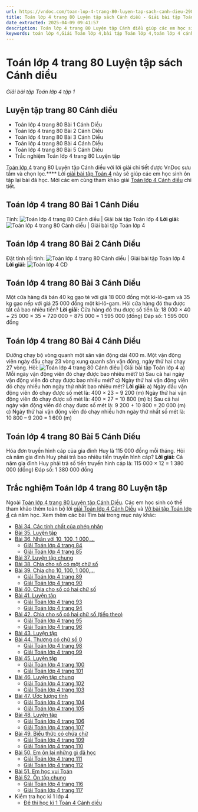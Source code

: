 ```yaml
---
url: https://vndoc.com/toan-lop-4-trang-80-luyen-tap-sach-canh-dieu-298033
title: Toán lớp 4 trang 80 Luyện tập sách Cánh diều - Giải bài tập Toán lớp 4 tập 1 - VnDoc.com
date_extracted: 2025-04-09 09:41:57
description: Toán lớp 4 trang 80 Luyện tập Cánh diều giúp các em học sinh ôn tập nâng cao kỹ năng giải các dạng Toán lớp 4 sách Cánh Diều tập 1.
keywords: toán lớp 4,Giải Toán lớp 4,bài tập Toán lớp 4,toán lớp 4 cánh diều,Giải toán lớp 4 cánh diều,Toán lớp 4 Tập 1,toán lớp 4 trang 80 cánh diều,Luyện tập trang 80 Cánh diều,Luyện tập trang 80 lớp 4,bài tập Luyện tập trang 80 Cánh diều,Giải sách Toán lớp 4,Bài tập Toán lớp 4 có lời giải,bài tập toán lớp 4 trang 78,toán lớp 4 Luyện tập trang 80,Luyện tập lớp 4
---
```


# Toán lớp 4 trang 80 Luyện tập sách Cánh diều
 _Giải bài tập Toán lớp 4 tập 1_
## Luyện tập trang 80 Cánh diều
  * Toán lớp 4 trang 80 Bài 1 Cánh Diều
  * Toán lớp 4 trang 80 Bài 2 Cánh Diều
  * Toán lớp 4 trang 80 Bài 3 Cánh Diều
  * Toán lớp 4 trang 80 Bài 4 Cánh Diều
  * Toán lớp 4 trang 80 Bài 5 Cánh Diều
  * Trắc nghiệm Toán lớp 4 trang 80 Luyện tập

[Toán lớp 4](<https://vndoc.com/toan-lop4>) trang 80 Luyện tập Cánh diều với lời giải chi tiết được VnDoc sưu tầm và chọn lọc.**** Lời [giải bài tập Toán 4](<https://vndoc.com/giai-bai-tap-lop4>) này sẽ giúp các em học sinh ôn tập lại bài đã học. Mời các em cùng tham khảo giải [Toán lớp 4 Cánh diều](<https://vndoc.com/toan-lop-4-canh-dieu>) chi tiết.
## **Toán lớp 4 trang 80 Bài 1 Cánh Diều**
Tính:
![Toán lớp 4 trang 80 Cánh diều | Giải bài tập Toán lớp 4](https://i.vdoc.vn/data/image/2023/05/31/giai-toan-lop-4-trang-80-tap-1.png)
**Lời giải:**
![Toán lớp 4 trang 80 Cánh diều | Giải bài tập Toán lớp 4](https://i.vdoc.vn/data/image/2023/05/31/giai-toan-lop-4-trang-80-tap-1-1.png)
## **Toán lớp 4 trang 80 Bài 2 Cánh Diều**
Đặt tính rồi tính:
![Toán lớp 4 trang 80 Cánh diều | Giải bài tập Toán lớp 4](https://i.vdoc.vn/data/image/2023/05/31/giai-toan-lop-4-trang-80-tap-1-2.png)
**Lời giải:**
![Toán lớp 4 CD](https://i.vdoc.vn/data/image/2023/05/31/giai-toan-lop-4-trang-80-tap-1-3.png)
## **Toán lớp 4 trang 80 Bài 3 Cánh Diều**
Một cửa hàng đã bán 40 kg gạo tẻ với giá 18 000 đồng một ki-lô-gam và 35 kg gạo nếp với giá 25 000 đồng một ki-lô-gam. Hỏi cửa hàng đó thu được tất cả bao nhiêu tiền?
**Lời giải:**
Cửa hàng đó thu được số tiền là:
18 000 × 40 + 25 000 × 35 = 720 000 + 875 000 = 1 595 000 \(đồng\)
Đáp số: 1 595 000 đồng
## **Toán lớp 4 trang 80 Bài 4 Cánh Diều**
Đường chạy bộ vòng quanh một sân vận động dài 400 m. Một vận động viên ngày đầu chạy 23 vòng xung quanh sân vận động, ngày thứ hai chạy 27 vòng. Hỏi:
![Toán lớp 4 trang 80 Cánh diều | Giải bài tập Toán lớp 4](https://i.vdoc.vn/data/image/2023/05/31/giai-toan-lop-4-trang-80-tap-1-4.png)
a\) Mỗi ngày vận động viên đó chạy được bao nhiêu mét?
b\) Sau cả hai ngày vận động viên đó chạy được bao nhiêu mét?
c\) Ngày thứ hai vận động viên đó chạy nhiều hơn ngày thứ nhất bao nhiêu mét?
**Lời giải:**
a\) Ngày đầu vận động viên đó chạy được số mét là:
400 × 23 = 9 200 \(m\)
Ngày thứ hai vận động viên đó chạy được số mét là:
400 × 27 = 10 800 \(m\)
b\) Sau cả hai ngày vận động viên đó chạy được số mét là:
9 200 + 10 800 = 20 000 \(m\)
c\) Ngày thứ hai vận động viên đó chạy nhiều hơn ngày thứ nhất số mét là:
10 800 – 9 200 = 1 600 \(m\)
## **Toán lớp 4 trang 80 Bài 5 Cánh Diều**
Hóa đơn truyền hình cáp của gia đình Huy là 115 000 đồng mỗi tháng. Hỏi cả năm gia đình Huy phải trả bao nhiêu tiền truyền hình cáp?
**Lời giải:**
Cả năm gia đình Huy phải trả số tiền truyền hình cáp là:
115 000 × 12 = 1 380 000 \(đồng\)
Đáp số: 1 380 000 đồng
## **Trắc nghiệm Toán lớp 4 trang 80 Luyện tập**
Ngoài [Toán lớp 4 trang 80 Luyện tập Cánh Diều](<https://vndoc.com/toan-lop-4-trang-80-luyen-tap-sach-canh-dieu-298033>). Các em học sinh có thể tham khảo thêm toàn bộ lời [giải Toán lớp 4 Cánh Diều](<https://vndoc.com/toan-lop-4-canh-dieu>) và [Vở bài tập Toán lớp 4](<https://vndoc.com/vo-bt-toan4>) cả năm học.
Xem thêm các bài Tìm bài trong mục này khác:
  * [Bài 34. Các tính chất của phép nhân](</giai-bai-tap-trang-61-sgk-toan-4-tinh-chat-ket-hop-cua-phep-nhan-116540>)
  * [Bài 35. Luyện tập](</toan-lop-4-trang-83-luyen-tap-canh-dieu-298042>)
  * [Bài 36. Nhân với 10, 100, 1 000,...](</toan-lop-4-trang-59-60-207331>)
    * [Giải Toán lớp 4 trang 84](</giai-toan-lop-4-trang-84-canh-dieu-324501>)
    * [Giải Toán lớp 4 trang 85](</giai-toan-lop-4-trang-85-canh-dieu-324504>)
  * [Bài 37. Luyện tập chung](</toan-lop-4-luyen-tap-chung-trang-86-canh-dieu-298047>)
  * [Bài 38. Chia cho số có một chữ số](</giai-bai-tap-trang-77-78-sgk-toan-4-chia-cho-so-co-mot-chu-so-luyen-tap-116784>)
  * [Bài 39. Chia cho 10, 100, 1 000,...](</toan-lop-4-trang-89-90-chia-cho-10-100-1-000-canh-dieu-298058>)
    * [Giải Toán lớp 4 trang 89](</giai-toan-lop-4-trang-89-canh-dieu-324516>)
    * [Giải Toán lớp 4 trang 90](</giai-toan-lop-4-trang-90-canh-dieu-324519>)
  * [Bài 40. Chia cho số có hai chữ số](</giai-bai-tap-trang-81-sgk-toan-4-chia-cho-so-co-hai-chu-so-116816>)
  * [Bài 41. Luyện tập](</toan-lop-4-luyen-tap-93-94-canh-dieu-298063>)
    * [Giải Toán lớp 4 trang 93](</giai-toan-lop-4-trang-93-canh-dieu-324529>)
    * [Giải Toán lớp 4 trang 94](</giai-toan-lop-4-trang-94-canh-dieu-324536>)
  * [Bài 42. Chia cho số có hai chữ số \(tiếp theo\)](</giai-bai-tap-trang-84-sgk-toan-4-chia-cho-so-co-hai-chu-so-luyen-tap-tiep-theo-116833>)
    * [Giải Toán lớp 4 trang 95](</giai-toan-lop-4-trang-95-canh-dieu-324544>)
    * [Giải Toán lớp 4 trang 96](</giai-bai-tap-trang-96-sgk-toan-4-luyen-tap-dau-hieu-chia-het-cho-2-va-dau-hieu-chia-het-cho-5-117086>)
  * [Bài 43. Luyện tập](</toan-lop-4-luyen-tap-trang-97-canh-dieu-298067>)
  * [Bài 44. Thương có chữ số 0](</giai-bai-tap-trang-85-sgk-toan-4-thuong-co-chu-so-0-116950>)
    * [Giải Toán lớp 4 trang 98](</giai-bai-tap-trang-98-sgk-toan-4-luyen-tap-dau-hieu-chia-het-cho-9-va-dau-hieu-chia-het-cho-3-117136>)
    * [Giải Toán lớp 4 trang 99](</giai-toan-lop-4-trang-99-canh-dieu-324570>)
  * [Bài 45. Luyện tập](</toan-lop-4-luyen-tap-trang-100-101-canh-dieu-298070>)
    * [Giải Toán lớp 4 trang 100](</giai-bai-tap-trang-100-101-sgk-toan-4-ki-lo-met-vuong-luyen-tap-ki-lo-met-vuong-117155>)
    * [Giải Toán lớp 4 trang 101](</toan-lop-4-trang-101-225465>)
  * [Bài 46. Luyện tập chung](</toan-lop-4-luyen-tap-chung-trang-102-103-canh-dieu-298076>)
    * [Giải Toán lớp 4 trang 102](</giai-toan-lop-4-trang-102-canh-dieu-324620>)
    * [Giải Toán lớp 4 trang 103](</giai-toan-lop-4-trang-103-canh-dieu-324625>)
  * [Bài 47. Ước lượng tính](</toan-lop-4-trang-104-105-uoc-luong-tinh-canh-dieu-298078>)
    * [Giải Toán lớp 4 trang 104](</toan-lop-4-trang-104-225466>)
    * [Giải Toán lớp 4 trang 105](</giai-bai-tap-trang-104-105-sgk-toan-4-luyen-tap-dien-tich-hinh-binh-hanh-117337>)
  * [Bài 48. Luyện tập](</toan-lop-4-luyen-tap-trang-106-107-canh-dieu-298089>)
    * [Giải Toán lớp 4 trang 106](</giai-toan-lop-4-trang-106-canh-dieu-324678>)
    * [Giải Toán lớp 4 trang 107](</giai-toan-lop-4-trang-107-canh-dieu-324686>)
  * [Bài 49. Biểu thức có chứa chữ](</giai-bai-tap-trang-6-7-sgk-toan-4-bieu-thuc-co-chua-mot-chu-luyen-tap-115834>)
    * [Giải Toán lớp 4 trang 109](</giai-toan-lop-4-trang-109-canh-dieu-324694>)
    * [Giải Toán lớp 4 trang 110](</toan-lop-4-trang-110-225703>)
  * [Bài 50. Em ôn lại những gì đã học](</toan-lop-4-trang-111-112-em-on-lai-nhung-gi-da-hoc-canh-dieu-298096>)
    * [Giải Toán lớp 4 trang 111](</giai-toan-lop-4-trang-111-canh-dieu-324738>)
    * [Giải Toán lớp 4 trang 112](</giai-bai-tap-trang-112-sgk-toan-4-phan-so-bang-nhau-119493>)
  * [Bài 51. Em học vui Toán](</toan-lop-4-trang-113-114-115-em-hoc-vui-toan-canh-dieu-298101>)
  * [Bài 52. Ôn tập chung](</toan-lop-4-trang-116-117-118-on-tap-chung-canh-dieu-298105>)
    * [Giải Toán lớp 4 trang 116](</giai-toan-lop-4-trang-116-canh-dieu-324746>)
    * [Giải Toán lớp 4 trang 117](</giai-toan-lop-4-trang-117-canh-dieu-324752>)
  * Kiểm tra học kì 1 lớp 4
    * [Đề thi học kì 1 Toán 4 Cánh diều](</de-kiem-tra-toan-lop-4-hoc-ki-1-canh-dieu>)

